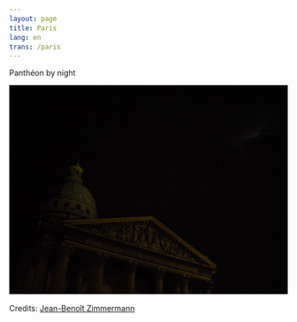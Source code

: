 ```yaml
---
layout: page
title: Paris
lang: en
trans: /paris
---
```


Panthéon by night

![Panthéon by night](/images/pantheon.jpg)

Credits: [Jean-Benoît Zimmermann](https://www.flickr.com/photos/jean-be-zim/)
